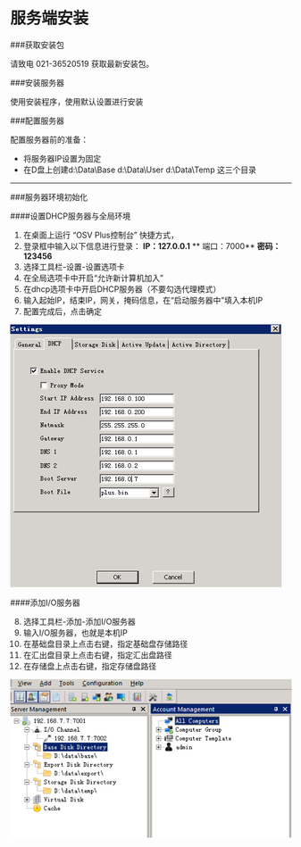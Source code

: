 # 服务端安装

###获取安装包

请致电 021-36520519 获取最新安装包。


###安装服务器

使用安装程序，使用默认设置进行安装

###配置服务器

配置服务器前的准备：

* 将服务器IP设置为固定
* 在D盘上创建d:\Data\Base   d:\Data\User  d:\Data\Temp 这三个目录
---

###服务器环境初始化

####设置DHCP服务器与全局环境

1. 在桌面上运行 “OSV Plus控制台” 快捷方式，
2. 登录框中输入以下信息进行登录：  **IP：127.0.0.1**    ** 端口：7000**     **密码：123456**
3. 选择工具栏-设置-设置选项卡
4. 在全局选项卡中开启“允许新计算机加入”
5. 在dhcp选项卡中开启DHCP服务器（不要勾选代理模式）
6. 输入起始IP，结束IP，网关，掩码信息，在“启动服务器中”填入本机IP
7. 配置完成后，点击确定

![](22.png)

####添加I/O服务器


8. 选择工具栏-添加-添加I/O服务器
9. 输入I/O服务器，也就是本机IP
10. 在基础盘目录上点击右键，指定基础盘存储路径
11. 在汇出盘目录上点击右键，指定汇出盘路径
12. 在存储盘上点击右键，指定存储盘路径

![](23.png)





                                   
                                   
                                   
                                 
                        
                             


                         
               
                               
                             
                            
                            
                           
                             
                             
                             

                                           
                                           
                                           
 










